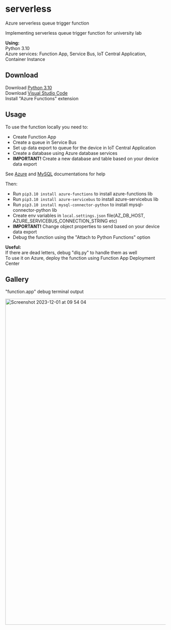 # serverless

Azure serverless queue trigger function

Implementing serverless queue trigger function for university lab

**Using:**  
Python 3.10  
Azure services: Function App, Service Bus, IoT Central Application, Container Instance

Download
-
Download [Python 3.10](https://www.python.org/downloads/)  
Download [Visual Studio Code](https://code.visualstudio.com/)  
Install "Azure Functions" extension

Usage
-
To use the function locally you need to:  
* Create Function App
* Create a queue in Service Bus
* Set up data export to queue for the device in IoT Central Application
* Create a database using Azure database services
* **IMPORTANT!** Create a new database and table based on your device data export

See [Azure](https://learn.microsoft.com/en-us/azure/?product=popular) and [MySQL](https://dev.mysql.com/doc/) documentations for help

Then: 
* Run `pip3.10 install azure-functions` to install azure-functions lib
* Run `pip3.10 install azure-servicebus` to install azure-servicebus lib
* Run `pip3.10 install mysql-connector-python` to install mysql-connector-python lib
* Create env variables in `local.settings.json` file(AZ_DB_HOST, AZURE_SERVICEBUS_CONNECTION_STRING etc)
* **IMPORTANT!** Change object properties to send based on your device data export
* Debug the function using the "Attach to Python Functions" option

**Useful:**  
If there are dead letters, debug "dlq.py" to handle them as well  
To use it on Azure, deploy the function using Function App Deployment Center

Gallery
-
"function.app" debug terminal output

<img width="1020" alt="Screenshot 2023-12-01 at 09 54 04" src="https://github.com/StasDen/serverless/assets/93178776/5e063324-d17f-4eca-9c78-650fff8b0a7b">
